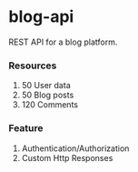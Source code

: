 # blog-api
REST API for a blog platform.
### Resources
1. 50 User data
2. 50 Blog posts
3. 120 Comments
### Feature
1. Authentication/Authorization
2. Custom Http Responses

